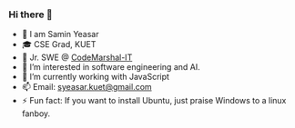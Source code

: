 ### Hi there 👋

- 👋  I am Samin Yeasar
- 🎓  CSE Grad, KUET
- 💼  Jr. SWE @ [CodeMarshal-IT](https://github.com/CodeMarshal-IT/) 
- 👀  I’m interested in software engineering and AI.
- 🌱  I’m currently working with JavaScript
- 📫  Email: syeasar.kuet@gmail.com
- ⚡   Fun fact: If you want to install Ubuntu, just praise Windows to a linux fanboy.

<!--
- 👀 I’m interested in software engineering
- 🔭 I’m currently busy with several projects
- 🌱 I’m currently learning React Native
- 📫 How to reach me: https://www.linkedin.com/in/samin-yeasar-abir/
- 😄 Pronouns: He/him
- ⚡ Fun fact: I got our CSE 3200 project idea from the movie "Sicario: Day of the Soldado"
-->

<!--
**Y3454R/Y3454R** is a ✨ _special_ ✨ repository because its `README.md` (this file) appears on your GitHub profile.

Here are some ideas to get you started:

- 🔭 I’m currently working on ...
- 🌱 I’m currently learning ...
- 👯 I’m looking to collaborate on ...
- 🤔 I’m looking for help with ...
- 💬 Ask me about ...
- 📫 How to reach me: ...
- 😄 Pronouns: ...
- ⚡ Fun fact: ...
-->
